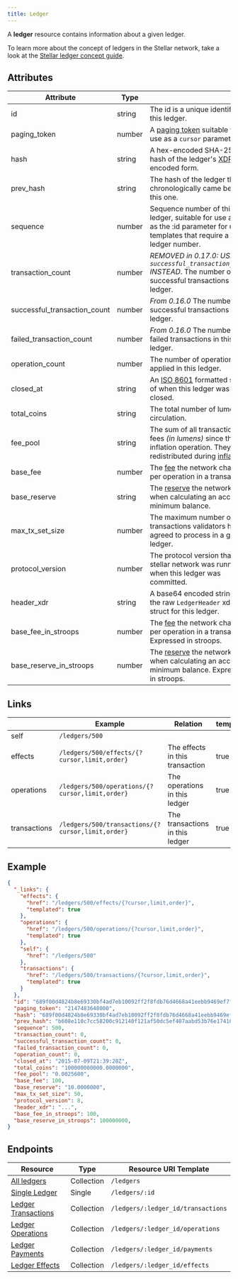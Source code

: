 ```yaml
---
title: Ledger
---
```


A **ledger** resource contains information about a given ledger.

To learn more about the concept of ledgers in the Stellar network, take a look at the [Stellar ledger concept guide](https://www.stellar.org/developers/learn/concepts/ledger.html).

## Attributes

| Attribute                    | Type   |                                                                                                                               |
|------------------------------|--------|-------------------------------------------------------------------------------------------------------------------------------|
| id                           | string | The id is a unique identifier for this ledger.                                                                                |
| paging_token                 | number | A [paging token](./page.md) suitable for use as a `cursor` parameter.                                                         |
| hash                         | string | A hex-encoded SHA-256 hash of the ledger's [XDR](../../learn/xdr.md)-encoded form.                                            |
| prev_hash                    | string | The hash of the ledger that chronologically came before this one.                                                             |
| sequence                     | number | Sequence number of this ledger, suitable for use as the as the :id parameter for url templates that require a ledger number.  |
| transaction_count            | number | *REMOVED in 0.17.0: USE `successful_transaction_count` INSTEAD*. The number of successful transactions in this ledger.               |
| successful_transaction_count | number | *From 0.16.0* The number of successful transactions in this ledger.                                                                         |
| failed_transaction_count     | number | *From 0.16.0* The number of failed transactions in this ledger.                                                                             |
| operation_count              | number | The number of operations applied in this ledger.                                                                              |
| closed_at                    | string | An [ISO 8601](https://en.wikipedia.org/wiki/ISO_8601) formatted string of when this ledger was closed.                        |
| total_coins                  | string | The total number of lumens in circulation.                                                                                    |
| fee_pool                     | string | The sum of all transaction fees *(in lumens)* since the last inflation operation. They are redistributed during [inflation].  |
| base_fee                     | number | The [fee] the network charges per operation in a transaction.                                                                 |
| base_reserve                 | string | The [reserve][fee] the network uses when calculating an account's minimum balance.                                            |
| max_tx_set_size              | number | The maximum number of transactions validators have agreed to process in a given ledger.                                       |
| protocol_version             | number | The protocol version that the stellar network was running when this ledger was committed.                                     |
| header_xdr                   | string | A base64 encoded string of the raw `LedgerHeader` xdr struct for this ledger.                                                 |
| base_fee_in_stroops          | number | The [fee] the network charges per operation in a transaction.  Expressed in stroops.                                          |
| base_reserve_in_stroops      | number | The [reserve][fee] the network uses when calculating an account's minimum balance. Expressed in stroops.                      |

## Links
|              | Example                                           | Relation                        | templated |
|--------------|---------------------------------------------------|---------------------------------|-----------|
| self         | `/ledgers/500`                                    |                                 |           |
| effects      | `/ledgers/500/effects/{?cursor,limit,order}`      | The effects in this transaction | true      |
| operations   | `/ledgers/500/operations/{?cursor,limit,order}`   | The operations in this ledger   | true      |
| transactions | `/ledgers/500/transactions/{?cursor,limit,order}` | The transactions in this ledger | true      |


## Example

```json
{
  "_links": {
    "effects": {
      "href": "/ledgers/500/effects/{?cursor,limit,order}",
      "templated": true
    },
    "operations": {
      "href": "/ledgers/500/operations/{?cursor,limit,order}",
      "templated": true
    },
    "self": {
      "href": "/ledgers/500"
    },
    "transactions": {
      "href": "/ledgers/500/transactions/{?cursor,limit,order}",
      "templated": true
    }
  },
  "id": "689f00d4824b8e69330bf4ad7eb10092ff2f8fdb76d4668a41eebb9469ef7f30",
  "paging_token": "2147483648000",
  "hash": "689f00d4824b8e69330bf4ad7eb10092ff2f8fdb76d4668a41eebb9469ef7f30",
  "prev_hash": "b608e110c7cc58200c912140f121af50dc5ef407aabd53b76e1741080aca1cf0",
  "sequence": 500,
  "transaction_count": 0,
  "successful_transaction_count": 0,
  "failed_transaction_count": 0,
  "operation_count": 0,
  "closed_at": "2015-07-09T21:39:28Z",
  "total_coins": "100000000000.0000000",
  "fee_pool": "0.0025600",
  "base_fee": 100,
  "base_reserve": "10.0000000",
  "max_tx_set_size": 50,
  "protocol_version": 8,
  "header_xdr": "...",
  "base_fee_in_stroops": 100,
  "base_reserve_in_stroops": 100000000,
}
```

## Endpoints
| Resource                | Type       | Resource URI Template              |
|-------------------------|------------|------------------------------------|
| [All ledgers](../ledgers-all.md)         | Collection | `/ledgers`                         |
| [Single Ledger](../ledgers-single.md)       | Single     | `/ledgers/:id`                     |
| [Ledger Transactions](../transactions-for-ledger.md) | Collection | `/ledgers/:ledger_id/transactions` |
| [Ledger Operations](../operations-for-ledger.md)   | Collection | `/ledgers/:ledger_id/operations`   |
| [Ledger Payments](../payments-for-ledger.md)     | Collection | `/ledgers/:ledger_id/payments`     |
| [Ledger Effects](../effects-for-ledger.md)      | Collection | `/ledgers/:ledger_id/effects`      |



[inflation]: https://www.stellar.org/developers/learn/concepts/inflation.html
[fee]: https://www.stellar.org/developers/learn/concepts/fees.html
